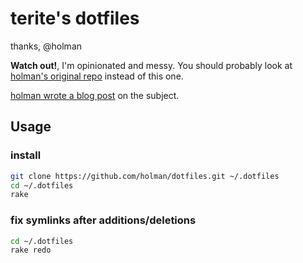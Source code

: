 # terite's dotfiles

thanks, @holman

**Watch out!**, I'm opinionated and messy.
You should probably look at
[holman's original repo](https://github.com/holman/dotfiles) instead of this one.

[holman wrote a blog post](http://zachholman.com/2010/08/dotfiles-are-meant-to-be-forked/) on the subject.

## Usage
### install
```sh
git clone https://github.com/holman/dotfiles.git ~/.dotfiles
cd ~/.dotfiles
rake
```

### fix symlinks after additions/deletions
```sh
cd ~/.dotfiles
rake redo
```
